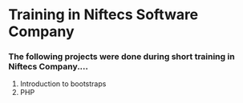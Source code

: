 # Training in Niftecs Software Company

### The following projects were done during short training in Niftecs Company....
1. Introduction to bootstraps
2. PHP

